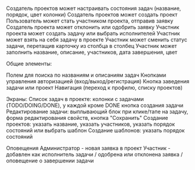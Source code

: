 ###
Создатель проектов может настраивать состояния задач (название, порядок, цвет колонки)
Создатель проектов может создать проект
Пользователь может стать участником проекта, отправив заявку 
Создатель проекта может отклонить или одобрить заявку 
Участник проекта может создать задачу или выбрать исполнителей
Участник может взять на себя задачу в проекте
Участник может сменить статус задачи, перетащив карточку из столбца в столбец
Участник может заполнить название, описание, участников, дата завершения, цвет

Общие элементы:

Полем для поиска по названиям и описаниям задач
Кнопками управления авторизацией (вход/выход/регистрация)
Кнопка заведения задачи или проект
Навигация (переход к профилю, списку проектов)

Экраны:
Список задач в проекте: колонки с задачами (TODO/DOING/DONE), у каждой кроме DONE кнопка создания задачи
Редактирование задачи: выплывающий блок при клике/тапе на задачу, форма редактирования свойств, кнопка "Сохранить"
Создание проектов: указать название, указать участников, указать порядок состояний или выбрать шаблон
Создание шаблонов: указать порядок состояний

Оповещения
Администратор - новая заявка в проект
Участник - добавлен как исполнитель задачи / одобрена или отклонена заявка / оповещение о завершении задачи
